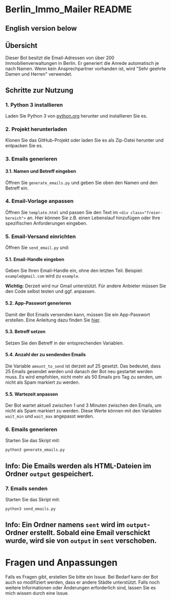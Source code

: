 # Berlin_Immo_Mailer README

## **English version below**

## Übersicht

Dieser Bot besitzt die Email-Adressen von über 200 Immobilienverwaltungen in Berlin. Er generiert die Anrede automatisch je nach Namen. Wenn kein Ansprechpartner vorhanden ist, wird "Sehr geehrte Damen und Herren" verwendet.

## Schritte zur Nutzung

### 1. Python 3 installieren

Laden Sie Python 3 von [python.org](https://www.python.org/downloads/) herunter und installieren Sie es.

### 2. Projekt herunterladen

Klonen Sie das GitHub-Projekt oder laden Sie es als Zip-Datei herunter und entpacken Sie es.

### 3. Emails generieren

#### 3.1. Namen und Betreff eingeben

Öffnen Sie `generate_emails.py` und geben Sie oben den Namen und den Betreff ein.

### 4. Email-Vorlage anpassen

Öffnen Sie `template.html` und passen Sie den Text im `<div class="freier-bereich">` an. Hier können Sie z.B. einen Lebenslauf hinzufügen oder Ihre spezifischen Anforderungen eingeben.

### 5. Email-Versand einrichten

Öffnen Sie `send_email.py` und:

#### 5.1. Email-Handle eingeben

Geben Sie Ihren Email-Handle ein, ohne den letzten Teil. Beispiel: `example@gmail.com` wird zu `example`.

**Wichtig:** Derzeit wird nur Gmail unterstützt. Für andere Anbieter müssen Sie den Code selbst testen und ggf. anpassen.

#### 5.2. App-Passwort generieren

Damit der Bot Emails versenden kann, müssen Sie ein App-Passwort erstellen. Eine Anleitung dazu finden Sie [hier](https://knowledge.workspace.google.com/kb/how-to-create-app-passwords-000009237?hl=de).

#### 5.3. Betreff setzen

Setzen Sie den Betreff in der entsprechenden Variablen.

#### 5.4. Anzahl der zu sendenden Emails

Die Variable `amount_to_send` ist derzeit auf 25 gesetzt. Das bedeutet, dass 25 Emails gesendet werden und danach der Bot neu gestartet werden muss. Es wird empfohlen, nicht mehr als 50 Emails pro Tag zu senden, um nicht als Spam markiert zu werden.

#### 5.5. Wartezeit anpassen

Der Bot wartet aktuell zwischen 1 und 3 Minuten zwischen den Emails, um nicht als Spam markiert zu werden. Diese Werte können mit den Variablen `wait_min` und `wait_max` angepasst werden.

### 6. Emails generieren

Starten Sie das Skript mit:

```bash
python3 generate_emails.py
```
## Info: Die Emails werden als HTML-Dateien im Ordner `output` gespeichert.

### 7. Emails senden

Starten Sie das Skript mit:
```bash
python3 send_emails.py
```
## Info: Ein Ordner namens `sent` wird im `output`-Ordner erstellt. Sobald eine Email verschickt wurde, wird sie von `output` in `sent` verschoben.

# Fragen und Anpassungen

Falls es Fragen gibt, erstellen Sie bitte ein Issue. Bei Bedarf kann der Bot auch so modifiziert werden, dass er andere Städte unterstützt.
Falls noch weitere Informationen oder Änderungen erforderlich sind, lassen Sie es mich wissen durch eine Issue.
